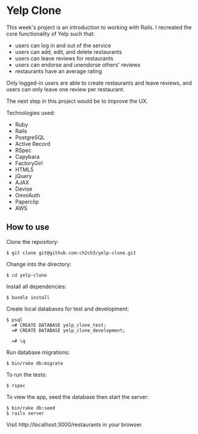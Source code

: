 Yelp Clone
==========
This week's project is an introduction to working with Rails. I recreated the core functionality of Yelp such that:
- users can log in and out of the service
- users can add, edit, and delete restaurants
- users can leave reviews for restaurants
- users can endorse and unendorse others' reviews
- restaurants have an average rating

Only logged-in users are able to create restaurants and leave reviews, and users can only leave one review per restaurant.

The next step in this project would be to improve the UX.

Technologies used:
- Ruby
- Rails
- PostgreSQL
- Active Record
- RSpec
- Capybara
- FactoryGirl
- HTML5
- jQuery
- AJAX
- Devise
- OmniAuth
- Paperclip
- AWS

How to use
----------
Clone the repository:
```shell
$ git clone git@github.com:ch2ch3/yelp-clone.git
```

Change into the directory:
```shell
$ cd yelp-clone
```

Install all dependencies:
```shell
$ bundle install
```

Create local databases for test and development:
```shell
$ psql
  =# CREATE DATABASE yelp_clone_test;
  =# CREATE DATABASE yelp_clone_development;

  =# \q
```

Run database migrations:
```shell
$ bin/rake db:migrate
```

To run the tests:
```shell
$ rspec
```

To view the app, seed the database then start the server:
```shell
$ bin/rake db:seed
$ rails server
```

Visit http://localhost:3000/restaurants in your browser.